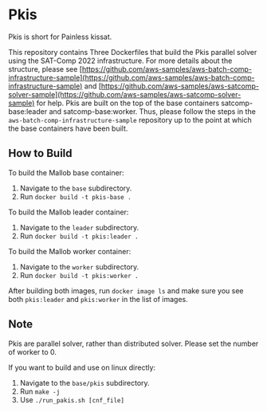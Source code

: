# Pkis
Pkis is short for Painless kissat.

This repository contains Three Dockerfiles that build the Pkis parallel solver using the SAT-Comp 2022 infrastructure.
For more details about the structure, please see [https://github.com/aws-samples/aws-batch-comp-infrastructure-sample](https://github.com/aws-samples/aws-batch-comp-infrastructure-sample)
and [https://github.com/aws-samples/aws-satcomp-solver-sample](https://github.com/aws-samples/aws-satcomp-solver-sample) for help.
Pkis are built on the top of the base containers satcomp-base:leader and satcomp-base:worker. Thus, please follow the steps in the `aws-batch-comp-infrastructure-sample` repository up to the point at which the base containers have been built.  

## How to Build

To build the Mallob base container: 

1. Navigate to the `base` subdirectory.
2. Run `docker build -t pkis-base .`

To build the Mallob leader container: 

1. Navigate to the `leader` subdirectory.
2. Run `docker build -t pkis:leader .`

To build the Mallob worker container:

1. Navigate to the `worker` subdirectory.
2. Run `docker build -t pkis:worker .`

After building both images, run `docker image ls` and make sure you see both `pkis:leader` and `pkis:worker` in the list of images.

## Note

Pkis are parallel solver, rather than distributed solver. Please set the number of worker to 0.


If you want to build and use on linux directly:

1. Navigate to the `base/pkis` subdirectory.
2. Run `make -j`
3. Use `./run_pakis.sh [cnf_file]`
